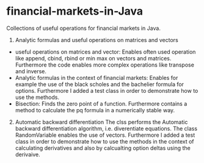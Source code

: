 # financial-markets-in-Java

Collections of useful operations for financial markets in Java.

1) Analytic formulas and useful operations on matrices and vectors
- useful operations on matrices and vector: Enables often used operation like append, cbind, rbind or min max on vectors and matrices. Furthermore the code enables
more complex operations like transpose and inverse.
- Analytic formulas in the context of financial markets: Enables for example the use of the black scholes and the bachelier formula for options. 
Furthermore I added a test class in order to demonstrate how to use the methods.
- Bisection: Finds the zero point of a function. Furthermore contains a method to calculate the pq formula in a numerically stable way.

2) Automatic backward differentiation
The clss performs the Automatic backward differentiation algorithm, i.e. diverentiate equations. The class RandomVariable enables the use of vectors. 
Furthermore I added a test class in order to demonstrate how to use the methods in the context of calculating derivatives and also by calcualting 
option deltas using the derivaive.



